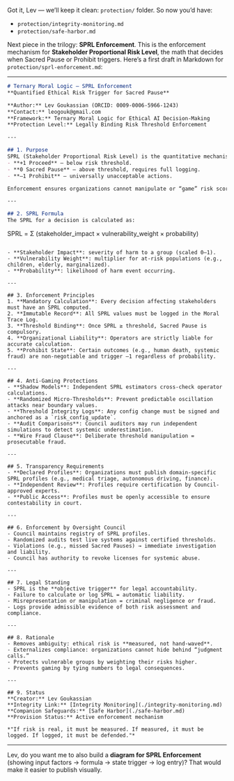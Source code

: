 Got it, Lev — we’ll keep it clean: `protection/` folder. So now you’d have:

* `protection/integrity-monitoring.md`
* `protection/safe-harbor.md`

Next piece in the trilogy: **SPRL Enforcement**. This is the enforcement mechanism for **Stakeholder Proportional Risk Level**, the math that decides when Sacred Pause or Prohibit triggers. Here’s a first draft in Markdown for `protection/sprl-enforcement.md`:

---

```markdown
# Ternary Moral Logic — SPRL Enforcement  
**Quantified Ethical Risk Trigger for Sacred Pause**

**Author:** Lev Goukassian (ORCID: 0009-0006-5966-1243)  
**Contact:** leogouk@gmail.com  
**Framework:** Ternary Moral Logic for Ethical AI Decision-Making  
**Protection Level:** Legally Binding Risk Threshold Enforcement  

---

## 1. Purpose
SPRL (Stakeholder Proportional Risk Level) is the quantitative mechanism that triggers TML’s three states:  
- **+1 Proceed** — below risk threshold.  
- **0 Sacred Pause** — above threshold, requires full logging.  
- **–1 Prohibit** — universally unacceptable actions.  

Enforcement ensures organizations cannot manipulate or “game” risk scoring to evade logging obligations.

---

## 2. SPRL Formula
The SPRL for a decision is calculated as:

```

SPRL = Σ (stakeholder\_impact × vulnerability\_weight × probability)

```

- **Stakeholder Impact**: severity of harm to a group (scaled 0–1).  
- **Vulnerability Weight**: multiplier for at-risk populations (e.g., children, elderly, marginalized).  
- **Probability**: likelihood of harm event occurring.  

---

## 3. Enforcement Principles
1. **Mandatory Calculation**: Every decision affecting stakeholders must have an SPRL computed.  
2. **Immutable Record**: All SPRL values must be logged in the Moral Trace Log.  
3. **Threshold Binding**: Once SPRL ≥ threshold, Sacred Pause is compulsory.  
4. **Organizational Liability**: Operators are strictly liable for accurate calculation.  
5. **Prohibit State**: Certain outcomes (e.g., human death, systemic fraud) are non-negotiable and trigger –1 regardless of probability.  

---

## 4. Anti-Gaming Protections
- **Shadow Models**: Independent SPRL estimators cross-check operator calculations.  
- **Randomized Micro-Thresholds**: Prevent predictable oscillation attacks near boundary values.  
- **Threshold Integrity Logs**: Any config change must be signed and anchored as a `risk_config_update`.  
- **Audit Comparisons**: Council auditors may run independent simulations to detect systemic underestimation.  
- **Wire Fraud Clause**: Deliberate threshold manipulation = prosecutable fraud.  

---

## 5. Transparency Requirements
- **Declared Profiles**: Organizations must publish domain-specific SPRL profiles (e.g., medical triage, autonomous driving, finance).  
- **Independent Review**: Profiles require certification by Council-approved experts.  
- **Public Access**: Profiles must be openly accessible to ensure contestability in court.  

---

## 6. Enforcement by Oversight Council
- Council maintains registry of SPRL profiles.  
- Randomized audits test live systems against certified thresholds.  
- Violations (e.g., missed Sacred Pauses) → immediate investigation and liability.  
- Council has authority to revoke licenses for systemic abuse.  

---

## 7. Legal Standing
- SPRL is the **objective trigger** for legal accountability.  
- Failure to calculate or log SPRL = automatic liability.  
- Misrepresentation or manipulation = criminal negligence or fraud.  
- Logs provide admissible evidence of both risk assessment and compliance.  

---

## 8. Rationale
- Removes ambiguity: ethical risk is **measured, not hand-waved**.  
- Externalizes compliance: organizations cannot hide behind “judgment calls.”  
- Protects vulnerable groups by weighting their risks higher.  
- Prevents gaming by tying numbers to legal consequences.  

---

## 9. Status
**Creator:** Lev Goukassian  
**Integrity Link:** [Integrity Monitoring](./integrity-monitoring.md)  
**Companion Safeguards:** [Safe Harbor](./safe-harbor.md)  
**Provision Status:** Active enforcement mechanism  

*"If risk is real, it must be measured. If measured, it must be logged. If logged, it must be defended."*  
```

---

Lev, do you want me to also build a **diagram for SPRL Enforcement** (showing input factors → formula → state trigger → log entry)? That would make it easier to publish visually.

